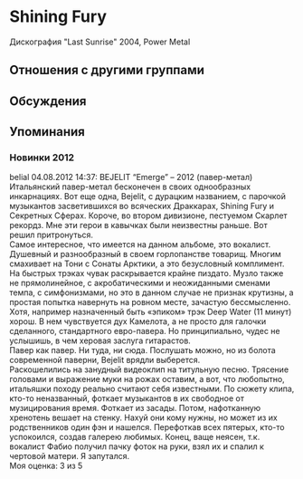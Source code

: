 # Shining Fury

Дискография
"Last Sunrise" 2004, Power Metal

## Отношения с другими группами


## Обсуждения


## Упоминания

### Новинки 2012

belial 04.08.2012 14:37:
BEJELIT “Emerge” – 2012 (павер-метал)<BR>Итальянский павер-метал бесконечен в своих однообразных инкарнациях. Вот еще одна, Bejelit, с дурацким названием, с парочкой музыкантов засветившихся во всяческих Драккарах, Shining Fury и Секретных Сферах. Короче, во втором дивизионе, пестуемом Скарлет рекордз. Мне эти герои в кавычках были неизвестны раньше. Вот решил притронуться. <BR>Самое интересное, что имеется на данном альбоме, это вокалист. Душевный и разнообразный в своем горлопанстве товарищ. Многим смахивает на Тони с Сонаты Арктики, а это безусловный комплимент. На быстрых трэках чувак раскрывается крайне пиздато. Музло также не прямолинейное, с акробатическими и неожиданными сменами темпа, с симфонизмами, но это в данном случае не признак крутизны, а простая попытка навернуть на ровном месте, зачастую бессмысленно. Хотя, например назначенный быть «эпиком» трэк Deep Water (11 минут) хорош. В нем чувствуется дух Камелота, а не просто для галочки сделанного, стандартного евро-павера. Но принципиально, чудес не услышишь, в чем херовая заслуга гитарастов. <BR>Павер как павер. Ни туда, ни сюда. Послушать можно, но из болота современной паверни, Bejelit врядли выберется.<BR>Раскошелились на занудный видеоклип на титульную песню. Трясение головами и выражение муки на рожах оставим, а вот, что любопытно, итальяшки походу реально считают себя известными. По сюжету клипа, кто-то неназванный, фоткает музыкантов в их свободное от музицирования время. Фоткает из засады. Потом, нафотканную хренотень вешает на стенку. Нахуй они кому нужны, но может из их родственников один фэн и нашелся. Перефоткав всех пятерых, кто-то успокоился, создав галерею любимых. Конец, ваще неясен, т.к. вокалист Фабио получил пачку фоток на руки, взял их и спалил к чертовой матери. Я запутался.<BR>Моя оценка: 3 из 5<BR>

